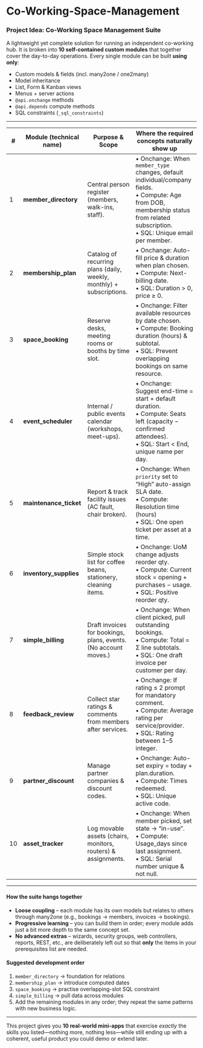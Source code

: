 # Co-Working-Space-Management

### Project Idea: **Co-Working Space Management Suite**

A lightweight yet complete solution for running an independent co-working hub.
It is broken into **10 self-contained custom modules** that together cover the day-to-day operations.
Every single module can be built **using only**:

* Custom models & fields (incl. many2one / one2many)
* Model inheritance
* List, Form & Kanban views
* Menus + server actions
* `@api.onchange` methods
* `@api.depends` compute methods
* SQL constraints (`_sql_constraints`)

---

| #  | Module (technical name) | Purpose & Scope                                                      | Where the required concepts naturally show up                                                                                                                                          |
| -- | ----------------------- | -------------------------------------------------------------------- | -------------------------------------------------------------------------------------------------------------------------------------------------------------------------------------- |
| 1  | **member\_directory**   | Central person register (members, walk-ins, staff).                  | • Onchange: When `member_type` changes, default individual/company fields.<br>• Compute: Age from DOB, membership status from related subscription.<br>• SQL: Unique email per member. |
| 2  | **membership\_plan**    | Catalog of recurring plans (daily, weekly, monthly) + subscriptions. | • Onchange: Auto-fill price & duration when plan chosen.<br>• Compute: Next-billing date.<br>• SQL: Duration > 0, price ≥ 0.                                                           |
| 3  | **space\_booking**      | Reserve desks, meeting rooms or booths by time slot.                 | • Onchange: Filter available resources by date chosen.<br>• Compute: Booking duration (hours) & subtotal.<br>• SQL: Prevent overlapping bookings on same resource.                     |
| 4  | **event\_scheduler**    | Internal / public events calendar (workshops, meet-ups).             | • Onchange: Suggest end-time = start + default duration.<br>• Compute: Seats left (capacity − confirmed attendees).<br>• SQL: Start < End, unique name per day.                        |
| 5  | **maintenance\_ticket** | Report & track facility issues (AC fault, chair broken).             | • Onchange: When `priority` set to “High” auto-assign SLA date.<br>• Compute: Resolution time (hours)<br>• SQL: One open ticket per asset at a time.                                   |
| 6  | **inventory\_supplies** | Simple stock list for coffee beans, stationery, cleaning items.      | • Onchange: UoM change adjusts reorder qty.<br>• Compute: Current stock = opening + purchases − usage.<br>• SQL: Positive reorder qty.                                                 |
| 7  | **simple\_billing**     | Draft invoices for bookings, plans, events. (No account moves.)      | • Onchange: When client picked, pull outstanding bookings.<br>• Compute: Total = Σ line subtotals.<br>• SQL: One draft invoice per customer per day.                                   |
| 8  | **feedback\_review**    | Collect star ratings & comments from members after services.         | • Onchange: If rating ≤ 2 prompt for mandatory comment.<br>• Compute: Average rating per service/provider.<br>• SQL: Rating between 1–5 integer.                                       |
| 9  | **partner\_discount**   | Manage partner companies & discount codes.                           | • Onchange: Auto-set expiry = today + plan.duration.<br>• Compute: Times redeemed.<br>• SQL: Unique active code.                                                                       |
| 10 | **asset\_tracker**      | Log movable assets (chairs, monitors, routers) & assignments.        | • Onchange: When member picked, set state → “in-use”.<br>• Compute: Usage\_days since last assignment.<br>• SQL: Serial number unique & not null.                                      |

---

#### How the suite hangs together

* **Loose coupling** – each module has its own models but relates to others through many2one (e.g., bookings → members, invoices → bookings).
* **Progressive learning** – you can build them in order; every module adds just a bit more depth to the same concept set.
* **No advanced extras** – wizards, security groups, web controllers, reports, REST, etc., are deliberately left out so that **only** the items in your prerequisites list are needed.

#### Suggested development order

1. `member_directory` → foundation for relations
2. `membership_plan` → introduce computed dates
3. `space_booking` → practise overlapping-slot SQL constraint
4. `simple_billing` → pull data across modules
5. Add the remaining modules in any order; they repeat the same patterns with new business logic.

---

This project gives you **10 real-world mini-apps** that exercise *exactly* the skills you listed—nothing more, nothing less—while still ending up with a coherent, useful product you could demo or extend later.
